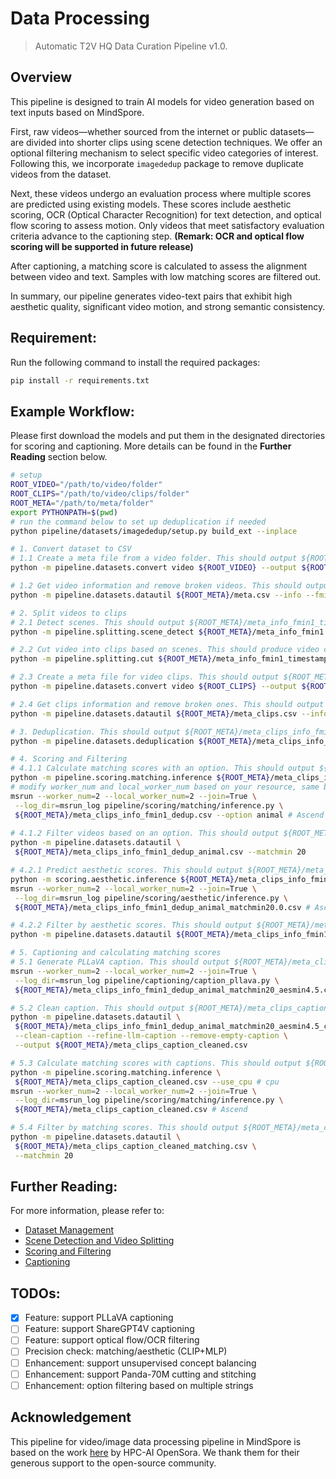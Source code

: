 # Data Processing
>Automatic T2V HQ Data Curation Pipeline v1.0.

## Overview
This pipeline is designed to train AI models for video generation 
based on text inputs based on MindSpore.

First, raw videos—whether sourced from the internet or public 
datasets—are divided into shorter clips using scene detection 
techniques. We offer an optional filtering mechanism to select 
specific video categories of interest. Following this, we incorporate 
`imagededup` package to remove duplicate videos from the dataset.

Next, these videos undergo an evaluation process where multiple 
scores are predicted using existing models. These scores include 
aesthetic scoring, OCR (Optical Character Recognition) for text 
detection, and optical flow scoring to assess motion. 
Only videos that meet satisfactory evaluation criteria advance 
to the captioning step. 
**(Remark: OCR and optical flow scoring will be supported in future 
release)**

After captioning, a matching score is calculated to assess the 
alignment between video and text. Samples with low matching scores
are filtered out.

In summary, our pipeline generates video-text pairs that exhibit 
high aesthetic quality, significant video motion, and strong 
semantic consistency.

## Requirement:
Run the following command to install the required packages:
```bash
pip install -r requirements.txt
```

## Example Workflow:

Please first download the models and put them in the designated 
directories for scoring and captioning. More details can be 
found in the **Further Reading** section below.

```bash
# setup
ROOT_VIDEO="/path/to/video/folder"
ROOT_CLIPS="/path/to/video/clips/folder"
ROOT_META="/path/to/meta/folder"
export PYTHONPATH=$(pwd)
# run the command below to set up deduplication if needed
python pipeline/datasets/imagededup/setup.py build_ext --inplace

# 1. Convert dataset to CSV
# 1.1 Create a meta file from a video folder. This should output ${ROOT_META}/meta.csv
python -m pipeline.datasets.convert video ${ROOT_VIDEO} --output ${ROOT_META}/meta.csv

# 1.2 Get video information and remove broken videos. This should output ${ROOT_META}/meta_info_fmin1.csv
python -m pipeline.datasets.datautil ${ROOT_META}/meta.csv --info --fmin 1

# 2. Split videos to clips
# 2.1 Detect scenes. This should output ${ROOT_META}/meta_info_fmin1_timestamp.csv
python -m pipeline.splitting.scene_detect ${ROOT_META}/meta_info_fmin1.csv

# 2.2 Cut video into clips based on scenes. This should produce video clips under ${ROOT_CLIPS}
python -m pipeline.splitting.cut ${ROOT_META}/meta_info_fmin1_timestamp.csv --save_dir ${ROOT_CLIPS}

# 2.3 Create a meta file for video clips. This should output ${ROOT_META}/meta_clips.csv
python -m pipeline.datasets.convert video ${ROOT_CLIPS} --output ${ROOT_META}/meta_clips.csv

# 2.4 Get clips information and remove broken ones. This should output ${ROOT_META}/meta_clips_info_fmin1.csv
python -m pipeline.datasets.datautil ${ROOT_META}/meta_clips.csv --info --fmin 1

# 3. Deduplication. This should output ${ROOT_META}/meta_clips_info_fmin1_dedup.csv
python -m pipeline.datasets.deduplication ${ROOT_META}/meta_clips_info_fmin1.csv

# 4. Scoring and Filtering
# 4.1.1 Calculate matching scores with an option. This should output ${ROOT_META}/meta_clips_info_fmin1_dedup_{args.option}.csv
python -m pipeline.scoring.matching.inference ${ROOT_META}/meta_clips_info_fmin1_dedup.csv --option animal --use_cpu # cpu
# modify worker_num and local_worker_num based on your resource, same below
msrun --worker_num=2 --local_worker_num=2 --join=True \
 --log_dir=msrun_log pipeline/scoring/matching/inference.py \
 ${ROOT_META}/meta_clips_info_fmin1_dedup.csv --option animal # Ascend
 
# 4.1.2 Filter videos based on an option. This should output ${ROOT_META}/meta_clips_info_fmin1_dedup_{args.option}_matchmin20.0.csv 
python -m pipeline.datasets.datautil \
 ${ROOT_META}/meta_clips_info_fmin1_dedup_animal.csv --matchmin 20

# 4.2.1 Predict aesthetic scores. This should output ${ROOT_META}/meta_clips_info_fmin1_dedup_{args.option}_matchmin20.0_aes.csv
python -m scoring.aesthetic.inference ${ROOT_META}/meta_clips_info_fmin1_dedup_animal_matchmin20.0.csv --use_cpu # cpu
msrun --worker_num=2 --local_worker_num=2 --join=True \
 --log_dir=msrun_log pipeline/scoring/aesthetic/inference.py \ 
 ${ROOT_META}/meta_clips_info_fmin1_dedup_animal_matchmin20.0.csv # Ascend

# 4.2.2 Filter by aesthetic scores. This should output ${ROOT_META}/meta_clips_info_fmin1_dedup_{args.option}_matchmin20_aesmin4.5.csv
python -m pipeline.datasets.datautil ${ROOT_META}/meta_clips_info_fmin1_dedup_animal_matchmin20.0_aes.csv --aesmin 4.5

# 5. Captioning and calculating matching scores
# 5.1 Generate PLLaVA caption. This should output ${ROOT_META}/meta_clips_info_fmin1_dedup_{args.option}_matchmin20_aesmin4.5_caption.csv
msrun --worker_num=2 --local_worker_num=2 --join=True \
 --log_dir=msrun_log pipeline/captioning/caption_pllava.py \
 ${ROOT_META}/meta_clips_info_fmin1_dedup_animal_matchmin20_aesmin4.5.csv # support Ascend only

# 5.2 Clean caption. This should output ${ROOT_META}/meta_clips_caption_cleaned.csv
python -m pipeline.datasets.datautil \
 ${ROOT_META}/meta_clips_info_fmin1_dedup_animal_matchmin20_aesmin4.5_caption.csv \
 --clean-caption --refine-llm-caption --remove-empty-caption \
 --output ${ROOT_META}/meta_clips_caption_cleaned.csv 

# 5.3 Calculate matching scores with captions. This should output ${ROOT_META}/meta_clips_caption_cleaned_matching.csv 
python -m pipeline.scoring.matching.inference \
 ${ROOT_META}/meta_clips_caption_cleaned.csv --use_cpu # cpu
msrun --worker_num=2 --local_worker_num=2 --join=True \
 --log_dir=msrun_log pipeline/scoring/matching/inference.py \
 ${ROOT_META}/meta_clips_caption_cleaned.csv # Ascend

# 5.4 Filter by matching scores. This should output ${ROOT_META}/meta_clips_caption_cleaned_matchmin20.0.csv
python -m pipeline.datasets.datautil \
 ${ROOT_META}/meta_clips_caption_cleaned_matching.csv \
 --matchmin 20
```

## Further Reading:
For more information, please refer to:
- [Dataset Management](./pipeline/datasets/README.md)
- [Scene Detection and Video Splitting](./pipeline/splitting/README.md)
- [Scoring and Filtering](./pipeline/scoring/README.md)
- [Captioning](./pipeline/captioning/README.md)

## TODOs:
- [x] Feature: support PLLaVA captioning
- [ ] Feature: support ShareGPT4V captioning
- [ ] Feature: support optical flow/OCR filtering
- [ ] Precision check: matching/aesthetic (CLIP+MLP)
- [ ] Enhancement: support unsupervised concept balancing
- [ ] Enhancement: support Panda-70M cutting and stitching
- [ ] Enhancement: option filtering based on multiple strings

## Acknowledgement
This pipeline for video/image data processing pipeline in MindSpore is 
based on the work [here](https://github.com/hpcaitech/Open-Sora/blob/main/docs/data_processing.md) by HPC-AI OpenSora. We thank them for their generous
support to the open-source community.
